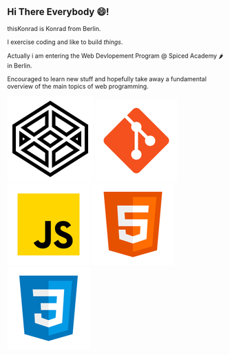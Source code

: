 ## Hi There Everybody 😄!

thisKonrad is Konrad from Berlin.

I exercise coding and like to build *things*.

Actually i am entering the 
Web Devlopement Program 
@ Spiced Academy 🌶️ in Berlin.

Encouraged to learn new stuff 
and hopefully take away a
fundamental overview of the
main topics of web programming.

[<img src="./icons8-codepen.svg">](https://codepen.io/Konrad-Wittich)  ![icon-vs-code](./icons8-git.svg)  ![jS-icon](./icons8-002javascript.svg)  	![jS-icon](./icons8-002html.svg) 	![jS-icon](./icons8-002css.svg)



